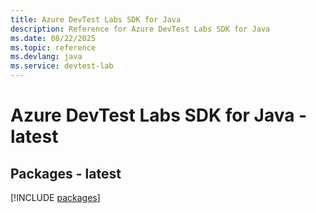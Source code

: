 ```yaml
---
title: Azure DevTest Labs SDK for Java
description: Reference for Azure DevTest Labs SDK for Java
ms.date: 08/22/2025
ms.topic: reference
ms.devlang: java
ms.service: devtest-lab
---
```

# Azure DevTest Labs SDK for Java - latest
## Packages - latest
[!INCLUDE [packages](devtest-labs-index.md)]